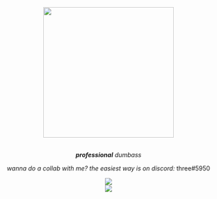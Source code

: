 <!--- Revision #15 - i copied this comment from thekaigonzalez --->

<div align="center">
  <img src="https://roeworks.net/pengu.gif" style="width: 300px; height: auto;">
</div>

<br>

<p align="center"><em><strong>professional</strong> dumbass</em></p>

<p align="center">
  <i align="center">wanna do a collab with me? the easiest way is on discord:</i> <span>three#5950</span>
</p>

<div align="center">
  <img src="https://roeworks.net/skillicons.svg">
</div>

<div align="center">
  <img src="https://github-readme-streak-stats.herokuapp.com/?user=cliometric&theme=dark">
 </div>
